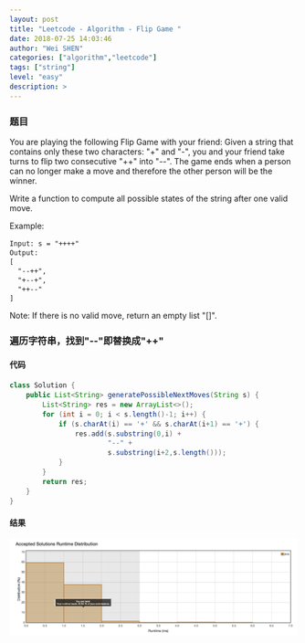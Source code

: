 ```yaml
---
layout: post
title: "Leetcode - Algorithm - Flip Game "
date: 2018-07-25 14:03:46
author: "Wei SHEN"
categories: ["algorithm","leetcode"]
tags: ["string"]
level: "easy"
description: >
---
```


### 题目
You are playing the following Flip Game with your friend: Given a string that contains only these two characters: "+" and "-", you and your friend take turns to flip two consecutive "++" into "--". The game ends when a person can no longer make a move and therefore the other person will be the winner.

Write a function to compute all possible states of the string after one valid move.

Example:
```
Input: s = "++++"
Output:
[
  "--++",
  "+--+",
  "++--"
]
```
Note: If there is no valid move, return an empty list "[]".


### 遍历字符串，找到"--"即替换成"++"

#### 代码
```java
class Solution {
    public List<String> generatePossibleNextMoves(String s) {
        List<String> res = new ArrayList<>();
        for (int i = 0; i < s.length()-1; i++) {
            if (s.charAt(i) == '+' && s.charAt(i+1) == '+') {
                res.add(s.substring(0,i) +
                        "--" +
                        s.substring(i+2,s.length()));
            }
        }
        return res;
    }
}
```

#### 结果
![flip-game-1](/images/leetcode/flip-game-1.png)
